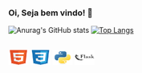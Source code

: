 ### Oi, Seja bem vindo! 👋

![Anurag's GitHub stats](https://github-readme-stats.vercel.app/api?username=CorreiaAlexandre&show_icons=true&theme=midnight-purple)
[![Top Langs](https://github-readme-stats.vercel.app/api/top-langs/?username=CorreiaAlexandre&layout=compact)](https://github.com/CorreiaAlexandre/github-readme-stats)



<div style="display: inline_block"><br>
  <img align="center" alt="ale-HTML" height="30" width="40" src="https://raw.githubusercontent.com/devicons/devicon/master/icons/html5/html5-original.svg">
  <img align="center" alt="ale-CSS" height="30" width="40" src="https://raw.githubusercontent.com/devicons/devicon/master/icons/css3/css3-original.svg">
  <img align="center" alt="ale-Python" height="30" width="40" src="https://raw.githubusercontent.com/devicons/devicon/master/icons/python/python-original.svg">
  <img align="center" alt="ale-Python" height="30" width="40" src="https://raw.githubusercontent.com/devicons/devicon/1119b9f84c0290e0f0b38982099a2bd027a48bf1/icons/flask/flask-original-wordmark.svg">
          
</div>
